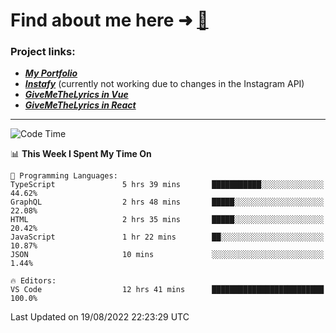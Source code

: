 # Find about me here ➜ [🧑](https://pauabella.dev)

### Project links:
- ***[My Portfolio](https://pauabella.dev)***
- ***[Instafy](https://instafy.me)*** (currently not working due to changes in the Instagram API)
- ***[GiveMeTheLyrics in Vue](https://lyrics.pauabella.dev)***
- ***[GiveMeTheLyrics in React](https://pauabella.dev/GiveMeTheLyrics)***

---
<!--START_SECTION:waka-->
![Code Time](http://img.shields.io/badge/Code%20Time-1%2C371%20hrs-blue)

📊 **This Week I Spent My Time On** 

```text
💬 Programming Languages: 
TypeScript               5 hrs 39 mins       ███████████░░░░░░░░░░░░░░   44.62% 
GraphQL                  2 hrs 48 mins       █████░░░░░░░░░░░░░░░░░░░░   22.08% 
HTML                     2 hrs 35 mins       █████░░░░░░░░░░░░░░░░░░░░   20.42% 
JavaScript               1 hr 22 mins        ██░░░░░░░░░░░░░░░░░░░░░░░   10.87% 
JSON                     10 mins             ░░░░░░░░░░░░░░░░░░░░░░░░░   1.44%

🔥 Editors: 
VS Code                  12 hrs 41 mins      █████████████████████████   100.0%

```


 Last Updated on 19/08/2022 22:23:29 UTC
<!--END_SECTION:waka-->
